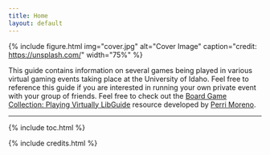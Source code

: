 ```yaml
---
title: Home
layout: default
---
```


{% include figure.html img="cover.jpg" alt="Cover Image" caption="credit: https://unsplash.com/" width="75%" %}

This guide contains information on several games being played in various virtual gaming events taking place at the University of Idaho. Feel free to reference this guide if you are interested in running your own private event with your group of friends. Feel free to check out the [Board Game Collection: Playing Virtually LibGuide](https://libguides.uidaho.edu/Games/virtual) resource developed by <a href = "mailto: pmoreno@uidaho.edu">Perri Moreno</a>.

------
{% include toc.html %}

{% include credits.html %}
